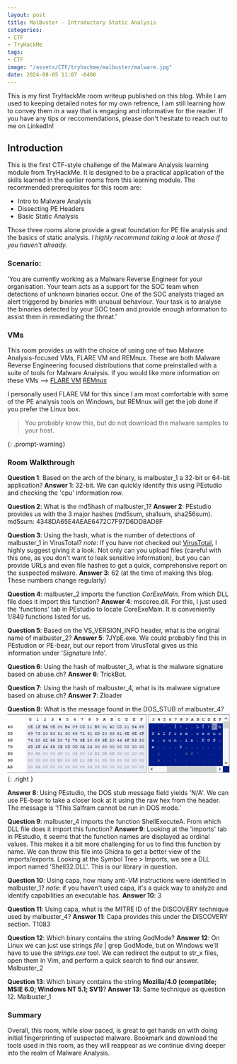 ```yaml
---
layout: post
title: MalBuster - Introductory Static Analysis
categories:
- CTF
- TryHackMe
tags:
- CTF
image: "/assets/CTF/tryhackme/malbuster/malware.jpg"
date: 2024-08-05 11:07 -0400
---
```

This is my first TryHackMe room writeup published on this blog. While I am used to keeping detailed notes for my own refrence, I am still learning how to convey them in a way that is engaging and informative for the reader. If you have any tips or reccomendations, please don't hesitate to reach out to me on LinkedIn!

## Introduction
This is the first CTF-style challenge of the Malware Analysis learning module from TryHackMe. It is designed to be a practical application of the skills learned in the earlier rooms from this learning module. The recommended prerequisites for this room are:
- Intro to Malware Analysis
- Dissecting PE Headers
- Basic Static Analysis

Those three rooms alone provide a great foundation for PE file analysis and the basics of static analysis. *I highly recommend taking a look at those if you haven't already.*

### Scenario:
'You are currently working as a Malware Reverse Engineer for your organisation. Your team acts as a support for the SOC team when detections of unknown binaries occur. One of the SOC analysts triaged an alert triggered by binaries with unusual behaviour. Your task is to analyse the binaries detected by your SOC team and provide enough information to assist them in remediating the threat.'

### VMs 
This room provides us with the choice of using one of two Malware Analysis-focused VMs, FLARE VM and REMnux. These are both Malware Reverse Engineering focused distributions that come preinstalled with a suite of tools for Malware Analysis. If you would like more information on these VMs --> [FLARE VM](https://github.com/mandiant/flare-vm) [REMnux](https://remnux.org/?ltclid=)

I personally used FLARE VM for this since I am most comfortable with some of the PE analysis tools on Windows, but REMnux will get the job done if you prefer the Linux box. 

>You probably know this, but do not download the malware samples to your host.

{: .prompt-warning}

### Room Walkthrough

**Question 1**: Based on the arch of the binary, is malbuster_1 a 32-bit or 64-bit application?
**Answer 1**: 32-bit. We can quickly identify this using PEstudio and checking the 'cpu' information row.

**Question 2**: What is the md5hash of malbuster_1?
**Answer 2**: PEstudio provides us with the 3 major hashes (md5sum, sha1sum, sha256sum). md5sum:  4348DA65E4AEAE6472C7F97D6DD8AD8F

**Question 3**: Using the hash, what is the number of detections of malbuster_1 in VirusTotal?
*note*: If you have not checked out [VirusTotal](https://www.virustotal.com/gui/home/upload), I highly suggest giving it a look. Not only can you upload files (careful with this one, as you don't want to leak sensitive information), but you can provide URLs and even file hashes to get a quick, comprehensive report on the suspected malware. 
**Answer 3**: 62 (at the time of making this blog. These numbers change regularly)

**Question 4**: malbuster_2 imports the function _CorExeMain_. From which DLL file does it import this function?
**Answer 4**: mscoree.dll. For this, I just used the 'functions' tab in PEstudio to locate CoreExeMain. It is conveniently 1/849 functions listed for us. 

**Question 5**: Based on the VS_VERSION_INFO header, what is the original name of malbuster_2?
**Answer 5**: 7JYpE.exe. We could probably find this in PEstudion or PE-bear, but our report from VirusTotal gives us this information under 'Signature Info'. 

**Question 6**: Using the hash of malbuster_3, what is the malware signature based on abuse.ch?
**Answer 6**: TrickBot. 

**Question 7**: Using the hash of malbuster_4, what is its malware signature based on abuse.ch?
**Answer 7**: Zloader

**Question 8**: What is the message found in the DOS_STUB of malbuster_4?
![Desktop View](/assets/CTF/tryhackme/malbuster/pe-bear.jpg){: .right }




**Answer 8**: Using PEstudio, the DOS stub message field yields 'N/A'. We can use PE-bear to take a closer look at it using the raw hex from the header. The message is '!This Salfram cannot be run in DOS mode.'

**Question 9**: malbuster_4 imports the function ShellExecuteA. From which DLL file does it import this function?
**Answer 9**: Looking at the 'imports' tab in PEstudio, it seems that the function names are displayed as ordinal values. This makes it a bit more challenging for us to find this function by name. We can throw this file into Ghidra to get a better view of the imports/exports. Looking at the Symbol Tree > Imports, we see a DLL import named 'Shell32.DLL'. This is our library in question. 


**Question 10**: Using capa, how many anti-VM instructions were identified in malbuster_1?
*note*: if you haven't used capa, it's a quick way to analyze and identify capabilities an executable has. 
**Answer 10**: 3

**Question 11**: Using capa, what is the MITRE ID of the DISCOVERY technique used by malbuster_4?
**Answer 11**: Capa provides this under the DISCOVERY section. T1083

**Question 12**: Which binary contains the string GodMode?
**Answer 12**: On Linux we can just use strings *file* | grep GodMode, but on Windows we'll have to use the *strings.exe* tool. We can redirect the output to str_x files, open them in Vim, and perform a quick search to find our answer. Malbuster_2

**Question 13**: Which binary contains the string **Mozilla/4.0 (compatible; MSIE 6.0; Windows NT 5.1; SV1)**?
**Answer 13**: Same technique as question 12. Malbuster_1

### Summary
Overall, this room, while slow paced, is great to get hands on with doing initial fingerprinting of suspected malware. Bookmark and download the tools used in this room, as they will reappear as we continue diving deeper into the realm of Malware Analysis. 

